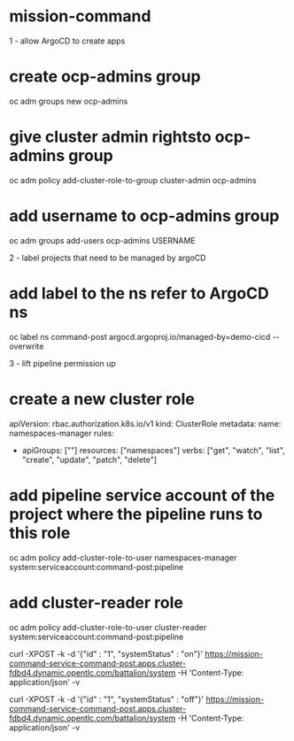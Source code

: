 # mission-command

1 - allow ArgoCD to create apps 
# create ocp-admins group
oc adm groups new ocp-admins

# give cluster admin rightsto ocp-admins group
oc adm policy add-cluster-role-to-group cluster-admin ocp-admins

# add username to ocp-admins group
oc adm groups add-users ocp-admins USERNAME

2 - label projects that need to be managed by argoCD

# add label to the ns refer to ArgoCD ns
oc label ns command-post argocd.argoproj.io/managed-by=demo-cicd --overwrite

3 - lift pipeline permission up 
# create a new cluster role 

apiVersion: rbac.authorization.k8s.io/v1
kind: ClusterRole
metadata:
  name: namespaces-manager
rules:
- apiGroups: [""]
  resources: ["namespaces"]
  verbs: ["get", "watch", "list", "create", "update", "patch", "delete"]

# add pipeline service account of the project where the pipeline runs to this role 

oc adm policy add-cluster-role-to-user namespaces-manager system:serviceaccount:command-post:pipeline

# add cluster-reader role
oc adm policy add-cluster-role-to-user cluster-reader system:serviceaccount:command-post:pipeline




curl -XPOST -k -d '{"id" : "1", "systemStatus" : "on"}' https://mission-command-service-command-post.apps.cluster-fdbd4.dynamic.opentlc.com/battalion/system  -H 'Content-Type: application/json' -v


curl -XPOST -k -d '{"id" : "1", "systemStatus" : "off"}' https://mission-command-service-command-post.apps.cluster-fdbd4.dynamic.opentlc.com/battalion/system  -H 'Content-Type: application/json' -v